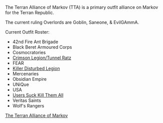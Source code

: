 The Terran Alliance of Markov (TTA) is a primary outfit alliance on Markov for
the Terran Republic.

The current ruling Overlords are Goblin, Saneone, & EvilGAmmA.

Current Outfit Roster:

- 42nd Fire Ant Brigade
- Black Beret Armoured Corps
- Cosmocratories
- [Crimson Legion/Tunnel Ratz](Crimson_Legion_Tunnel_Ratz.md)
- FEAR
- [Killer Disturbed Legion](Killer_Disturbed_Legion.md)
- Mercenaries
- Obsidian Empire
- UNiQue
- USA
- [Users Suck Kill Them All](Users_Suck_Kill_Them_All.md)
- Veritas Saints
- Wolf's Rangers

[The Terran Alliance of Markov](http://www.theterranalliance.com)
